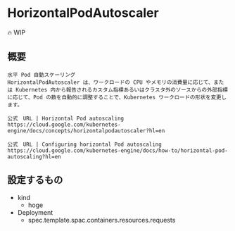 # HorizontalPodAutoscaler

:fire: WIP

## 概要

```
水平 Pod 自動スケーリング
HorizontalPodAutoscaler は、ワークロードの CPU やメモリの消費量に応じて、または Kubernetes 内から報告されるカスタム指標あるいはクラスタ外のソースからの外部指標に応じて、Pod の数を自動的に調整することで、Kubernetes ワークロードの形状を変更します。

公式　URL | Horizontal Pod autoscaling
https://cloud.google.com/kubernetes-engine/docs/concepts/horizontalpodautoscaler?hl=en

公式　URL | Configuring horizontal Pod autoscaling
https://cloud.google.com/kubernetes-engine/docs/how-to/horizontal-pod-autoscaling?hl=en
```

## 設定するもの

+ kind
  +  hoge
+ Deployment
  + spec.template.spac.containers.resources.requests
